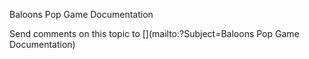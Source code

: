 ﻿Baloons Pop Game Documentation



Send comments on this topic to [](mailto:?Subject=Baloons Pop Game Documentation)
